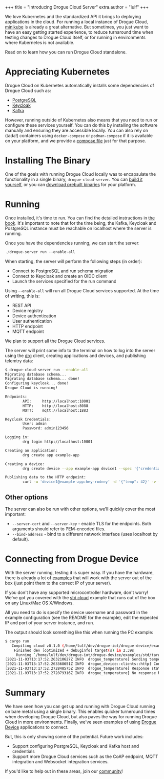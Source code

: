 +++
title = "Introducing Drogue Cloud Server"
extra.author = "lulf"
+++

We love Kubernetes and the standardized API it brings to deploying applications in the cloud. For running a local instance of Drogue Cloud, [minikube](https://blog.drogue.io/minikube-roundtrip/) is already a great alternative. But sometimes, you just want to have an easy getting started experience, to reduce turnaround time when testing changes to Drogue Cloud itself, or for running in environments where Kubernetes is not available.

Read on to learn how you can run Drogue Cloud standalone.

<!-- more -->

# Appreciating Kubernetes

Drogue Cloud on Kubernetes automatically installs some dependencies of Drogue Cloud such as:

* [PostgreSQL](https://www.postgresql.org/)
* [Keycloak](https://www.keycloak.org/)
* [Kafka](https://kafka.apache.org/)

However, running outside of Kubernetes also means that you need to run or configure these services yourself. You can do this by installing the software manually and ensuring they are accessible locally. You can also rely on (tada!) containers using `docker-compose` or `podman-compose` if it is available on your platform, and we provide a [compose file](https://github.com/drogue-iot/drogue-cloud/blob/main/server/container-compose.yml) just for that purpose.


# Installing The Binary

One of the goals with running Drogue Cloud locally was to encapsulate the functionality in a single binary, `drogue-cloud-server`. You can [build it yourself](https://github.com/drogue-iot/drogue-cloud/tree/main/server#building), or you can [download prebuilt binaries]() for your platform.

# Running

Once installed, it's time to run. You can find the detailed instructions in [the book](https://book.drogue.io/drogue-cloud/dev/deployment/single-binary.html). It's important to note that for the time being, the Kafka, Keycloak and PostgreSQL instance must be reachable on localhost where the server is running.

Once you have the dependencies running, we can start the server:

```rust
./drogue-server run --enable-all
```

When starting, the server will perform the following steps (in order):

* Connect to PostgreSQL and run schema migration
* Connect to Keycloak and create an OIDC client
* Launch the services specified for the run command

Using `--enable-all` will run all Drogue Cloud services supported. At the time of writing, this is:

* REST API
* Device registry
* Device authentication
* User authentication
* HTTP endpoint
* MQTT endpoint

We plan to support all the Drogue Cloud services.

The server will print some info to the terminal on how to log into the server using the [drg](https://github.com/drogue-iot/drg) client, creating applications and devices, and publishing telemtry data:

```bash
$ drogue-cloud-server run --enable-all
Migrating database schema...
Migrating database schema... done!
Configuring keycloak... done!
Drogue Cloud is running!

Endpoints:
        API:     http://localhost:10001
        HTTP:    http://localhost:8088
        MQTT:    mqtt://localhost:1883

Keycloak Credentials:
        User: admin
        Password: admin123456

Logging in:
        drg login http://localhost:10001

Creating an application:
        drg create app example-app

Creating a device:
        drg create device --app example-app device1 --spec '{"credentials":{"credentials":[{"pass":"hey-rodney"}]}}'

Publishing data to the HTTP endpoint:
        curl -u 'device1@example-app:hey-rodney' -d '{"temp": 42}' -v -H "Content-Type: application/json" -X POST http://localhost:8088/v1/foo
```

## Other options

The server can also be run with other options, we'll quickly cover the most important:

* `--server-cert` and `--server-key` - enable TLS for the endpoints. Both arguments should refer to PEM-encoded files.
* `--bind-address` - bind to a different network interface (uses localhost by default).

# Connecting from Drogue Device

With the server running, testing it is super easy. If you have the hardware, there is already a lot of [examples](https://book.drogue.io/drogue-device/dev/examples.html#_drogue_cloud_connectivity_examples) that will work with the server out of the box (just point them to the correct IP of your server). 

If you don't have any supported microcontroller hardware, don't worry! We've got you covered with the [std cloud](https://github.com/drogue-iot/drogue-device/tree/main/examples/std/cloud) example that runs out of the box on any Linux/Mac OS X/Windows.

All you need to do is specify the device username and password in the example configuration (see the README for the example), edit the expected IP and port of your server instance, and run.

The output should look something like this when running the PC example:

```bash
$ cargo run
   Compiling cloud v0.1.0 (/home/lulf/dev/drogue-iot/drogue-device/examples/std/cloud)
    Finished dev [optimized + debuginfo] target(s) in 2.39s
     Running `/home/lulf/dev/drogue-iot/drogue-device/examples/std/target/debug/cloud`
[2021-11-03T13:17:52.263210627Z INFO  drogue_temperature] Sending temperature measurement
[2021-11-03T13:17:52.263368651Z INFO  drogue_device::clients::http] Connected to 127.0.0.1:8088
[2021-11-03T13:17:52.272848575Z INFO  drogue_temperature] Response status: Accepted
[2021-11-03T13:17:52.272879316Z INFO  drogue_temperature] No response body
```

# Summary

We have seen how you can get up and running with Drogue Cloud running on bare metal using a single binary. This enables quicker turneround times when developing Drogue Cloud, but also paves the way for running Drogue Cloud in more environments. Finally, we've seen examples of using [Drogue Device](https://github.com/drogue-iot/drogue-device) applications to connect.

But, this is only showing some of the potential. Future work includes:

* Support configuring PostgreSQL, Keycloak and Kafka host and credentials
* Support more Drogue Cloud services such as the CoAP endpoint, MQTT integration and Websocket integration services.


If you'd like to help out in these areas, join our [community](https://matrix.to/#/#drogue-iot:matrix.org)!
